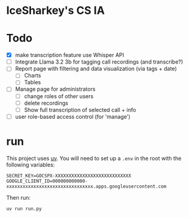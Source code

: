 # IceSharkey's CS IA

# Todo

- [x] make transcription feature use Whisper API
- [ ] Integrate Llama 3.2 3b for tagging call recordings (and transcribe?)
- [ ] Report page with filtering and data visualization (via tags + date)
    - [ ] Charts
    - [ ] Tables
- [ ] Manage page for administrators
    - [ ] change roles of other users
    - [ ] delete recordings
    - [ ] Show full transcription of selected call + info
- [ ] user role-based access control (for 'manage')

# run

This project uses [uv](https://github.com/astral-sh/uv). You will need to set up a `.env` in the root with the following variables:

```
SECRET_KEY=GOCSPX-XXXXXXXXXXXXXXXXXXXXXXXXXXXX
GOOGLE_CLIENT_ID=000000000000-xxxxxxxxxxxxxxxxxxxxxxxxxxxxxxxx.apps.googleusercontent.com
```

Then run:

```bash
uv run run.py
```
